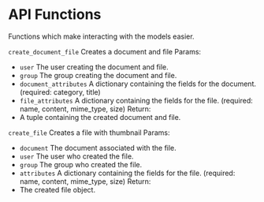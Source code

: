 # API Functions

Functions which make interacting with the models easier.

`create_document_file`
Creates a document and file
Params:

- `user` The user creating the document and file.
- `group` The group creating the document and file.
- `document_attributes` A dictionary containing the fields for the document. (required: category, title)
- `file_attributes` A dictionary containing the fields for the file. (required: name, content, mime_type, size)
  Return:
- A tuple containing the created document and file.

`create_file`
Creates a file with thumbnail
Params:

- `document` The document associated with the file.
- `user` The user who created the file.
- `group` The group who created the file.
- `attributes` A dictionary containing the fields for the file. (required: name, content, mime_type, size)
  Return:
- The created file object.
